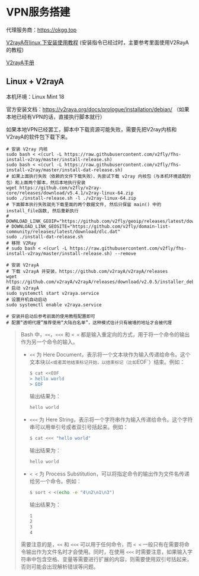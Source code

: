 # VPN服务搭建

代理服务商：https://okgg.top

[V2rayA在linux 下安装使用教程](https://zhuanlan.zhihu.com/p/414998586) (安装指令已经过时，主要参考里面使用V2RayA的教程)

[V2rayA手册](https://v2raya.org/docs/manual/transparent-proxy/)

## Linux + V2rayA

本机环境：Linux Mint 18

官方安装文档：https://v2raya.org/docs/prologue/installation/debian/ （如果本地已经有VPN的话，直接执行脚本就行）

如果本地VPN已经罢工，脚本中下载资源可能失败，需要先把V2ray内核和V2rayA的软件包下载下来。

```shell
# 安装 V2ray 内核
sudo bash < <(curl -L https://raw.githubusercontent.com/v2fly/fhs-install-v2ray/master/install-release.sh)
sudo bash < <(curl -L https://raw.githubusercontent.com/v2fly/fhs-install-v2ray/master/install-dat-release.sh)
# 如果上面执行失败（依赖的文件下载失败），先尝试下载 v2ray 内核包（与本机环境适配的包）和上面两个脚本，然后本地执行安装
wget https://github.com/v2fly/v2ray-core/releases/download/v5.4.1/v2ray-linux-64.zip
sudo ./install-release.sh -l ./v2ray-linux-64.zip
# 下面脚本执行失败就先下载里面的两个数据文件, 然后只保留 main() 中的 install_file函数, 然后重新执行
# DOWNLOAD_LINK_GEOIP="https://github.com/v2fly/geoip/releases/latest/download/geoip.dat"
# DOWNLOAD_LINK_GEOSITE="https://github.com/v2fly/domain-list-community/releases/latest/download/dlc.dat"
sudo ./install-dat-release.sh
# 移除 V2Ray
# sudo bash < <(curl -L https://raw.githubusercontent.com/v2fly/fhs-install-v2ray/master/install-release.sh) --remove

# 安装 V2rayA
# 下载 v2rayA 并安装，https://github.com/v2rayA/v2rayA/releases
wget https://github.com/v2rayA/v2rayA/releases/download/v2.0.5/installer_debian_amd64_2.0.5.deb
# 启动 v2rayA
sudo systemctl start v2raya.service
# 设置开机自动启动
sudo systemctl enable v2raya.service

# 安装并启动后参考前面的使用教程配置即可
# 配置“透明代理”推荐使用“大陆白名单”，这种模式估计只有被墙的地址才会被代理
```

> Bash 中，`<<`，`<<<` 和 `< <` 都是输入重定向的方式，用于将一个命令的输出作为另一个命令的输入。
>
> - `<<` 为 Here Document，表示将一个文本块作为输入传递给命令。这个文本块以`<或者其他结束标记开始，以结束标记（比如`EOF`）结束。例如：
>
>   ```bash
>   $ cat <<EOF
>   > hello world
>   > EOF
>   ```
>
>   输出结果为：
>
>   ```bash
>   hello world
>   ```
>
> - `<<<` 为 Here String，表示将一个字符串作为输入传递给命令。这个字符串可以用单引号或者双引号括起来。例如：
>
>   ```bash
>   $ cat <<< "hello world"
>   ```
>
>   输出结果为：
>
>   ```bash
>   hello world
>   ```
>
> - `< <` 为 Process Substitution，可以将指定命令的输出作为文件名传递给另一个命令。例如：
>
>   ```bash
>   $ sort < <(echo -e "4\n2\n1\n3")
>   ```
>
>   输出结果为：
>
>   ```bash
>   1
>   2
>   3
>   4
>   ```
>
> 需要注意的是，`<<` 和 `<<<` 可以用于任何命令，而 `< <` 一般只有在需要将命令输出作为文件名时才会使用。同时，在使用 `<<<` 时需要注意，如果输入字符串中包含空格、变量等需要进行扩展的内容，则需要使用双引号括起来，否则可能会出现解析错误等问题。
